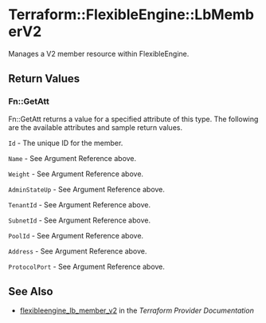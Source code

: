 # Terraform::FlexibleEngine::LbMemberV2

Manages a V2 member resource within FlexibleEngine.

## Return Values

### Fn::GetAtt

Fn::GetAtt returns a value for a specified attribute of this type. The following are the available attributes and sample return values.

`Id` - The unique ID for the member.

`Name` - See Argument Reference above.

`Weight` - See Argument Reference above.

`AdminStateUp` - See Argument Reference above.

`TenantId` - See Argument Reference above.

`SubnetId` - See Argument Reference above.

`PoolId` - See Argument Reference above.

`Address` - See Argument Reference above.

`ProtocolPort` - See Argument Reference above.

## See Also

* [flexibleengine_lb_member_v2](https://www.terraform.io/docs/providers/flexibleengine/r/lb_member_v2.html) in the _Terraform Provider Documentation_